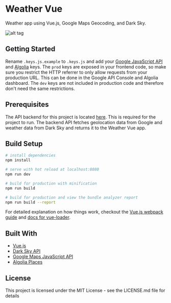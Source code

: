 # Weather Vue

Weather app using Vue.js, Google Maps Geocoding, and Dark Sky.

![alt tag](https://raw.githubusercontent.com/krestaino/weather-vue/master/static/images/og.jpg)

## Getting Started

Rename `.keys.js.example` to `.keys.js` and add your [Google JavaScript API](https://developers.google.com/maps/documentation/javascript/get-api-key) and [Algolia](https://www.algolia.com/users/sign_up/places/) keys. The `prod` keys are exposed in your frontend code, so make sure you restrict the HTTP referrer to only allow requests from your production URL. This can be done in the Google API Console and Algolia dashboard. The `dev` keys are not included in production code and therefore don't need the same restrictions.

## Prerequisites 
The API backend for this project is located [here](https://github.com/krestaino/weather-api). This is required for the project to run. The backend API fetches geolocation data from Google and weather data from Dark Sky and returns it to the Weather Vue app.

## Build Setup

``` bash
# install dependencies
npm install

# serve with hot reload at localhost:8080
npm run dev

# build for production with minification
npm run build

# build for production and view the bundle analyzer report
npm run build --report
```

For detailed explanation on how things work, checkout the [Vue.js webpack guide](http://vuejs-templates.github.io/webpack/) and [docs for vue-loader](http://vuejs.github.io/vue-loader).

## Built With
* [Vue.js](https://vuejs.org/)
* [Dark Sky API](https://darksky.net/dev/)
* [Google Maps JavaScript API](https://developers.google.com/maps/documentation/javascript/get-api-key)
* [Algolia Places](https://community.algolia.com/places/)

## License 
This project is licensed under the MIT License - see the LICENSE.md file for details
